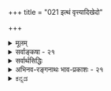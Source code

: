 +++
title = "021 इत्थं वृत्त्यादिखेदो"

+++
<details><summary>मूलम्</summary>

इत्थं वृत्त्यादिखेदो न भवति न च नः कल्पनागौरवं स्याद्वस्त्रे दीर्घैकतन्तुभ्रमणविरचिते वस्त्रधीर्नापि बाध्या ।  
देशाधिक्यं समेतेष्वणुषु न हि ततः स्थूलधीबाधशङ्का संसर्गादेर्विशेषादवयविपरिषद्राशिवन्यादिवादः ॥ २१ ॥
</details>

<details><summary>सर्वाङ्कषा - २१</summary>

[[1]]

अवयवातिरिक्तावयव्यनङ्गीकारे लाघवातिशयं प्रदर्शयतिइत्थमित्यादिना । इत्थं - एवं अतिरिक्ता - वयव्यनङ्गीकारात्, वृत्त्यादिखेदः - बौद्धैरभिहितः वृत्तिविकल्पप्रयुक्तः क्लेशः न भवति एतत्सिद्धान्ते । बौद्धाः खलु सङ्घातवादिनः । परमाणुसङ्घात एव अवयवीत्युच्यते, यथा वृक्षसङ्घातो वनमित्युच्यते । अतिरिक्तावयविवादम् एवं दूषयन्ति - कपालद्वयजन्यः घटः अतिरिक्त इति खलूच्यते । स घटः कपालद्वये प्रत्येकं वर्तते, उत मिलितयोरेव ? प्रथमकल्पे, प्रत्येकं कार्त्स्न्येन वर्तते, उत एकदेशतः ? कार्त्स्न्येन वर्तते इति पक्षे, एककपालेऽपि घटप्रतीतिः स्यात्, कार्त्स्न्येन वर्तमानत्वात् । प्रत्येकं एकदेशत एव वर्तते, अतः प्रत्येकं न घटप्रतीतिरिति चेत्, तर्हि घटरूपोऽवयव्यपि पुनः सावयवः स्यात् । अवयवैर्जातोऽवयवी अखण्ड एक इति खलु भवत्सिद्धान्तः । प्रत्येकं न वर्तते, किन्तु कपालयोर्मिलितयोरेव वर्तत इति द्वितीयकल्पोऽपि न युक्तः; प्रत्येकमसत्त्वे, मिलितयोरपि सत्त्वस्यासंभवात् । अतः अतिरिक्तावयव्यङ्गीकारे वृत्तिविकल्पो दुर्वारः इति । अयमाक्षेपः सिद्धान्ते न लगति ॥ 

‘वृत्त्यादि' इत्यादिपदेन उत्पत्तेः परिग्रहः । सहस्रतन्तुकपटोत्पत्तिस्थले, आरंभे द्वित्रतन्तूनां संयोगे जाते तदनुगुणः अल्पः पट उत्पद्यते, न वा? यदि उत्पद्यते, तदा तदनन्तरं अल्पपटतन्तुसंयोग एव महापट प्रति कारणं वक्तव्यम्, न तु तन्तुद्वयसंयोगः । उत्तरतन्तुसंयोगकाले पूर्वस्य अल्पपटस्य नाशात् तन्तुद्वयसंयोग एव तदानीं भवतीति यदि, तर्हि प्रतितन्तुसंयोगं नूतनाल्पपटोत्पत्तिः, पूर्वतनाल्पपटनाशः पटान्तरोत्पत्तिश्चेति कल्पनीयं स्यात् । तथा च गौरवमनन्तम् । यदि नोत्पद्यते इति द्वितीयः कल्पः, तदा असमवायिकारणे 



[[46]]


तन्तुद्वयसंयोगे जातेऽपि पटः कुतो नोत्पद्यत इत्यत्र हेतुर्वक्तव्यः । न चान्तिमतन्तुसंयोगे जाते, तदैवावयवपूर्त्या पटः उत्पद्यते, न तु पूर्वमिति वाच्यम्; एवं तर्हि अन्तिमतन्तुसंयोगात्पूर्वं परिदृश्यमानस्य नाम किम्? 'पट' इत्येव किल सर्वे वदन्ति, न तु 'तन्तव इमे' इति । अतः द्वितीयोऽपि न साधीयान् ॥ 

एवं संबन्धानुपपत्तिरपि । अवयवावयविनोरत्यन्तं भेदे हि तयोः संबन्धः कः ? न तावत्संयोगः; अपसिद्धान्तात्, अदर्शनाच्च । नापि समवायः, असिद्धेः, 'द्रव्ययोस्संयोगः', इति नियमभङ्गश्च । अवयवावयविभावरहितयोर्द्रव्ययोरेव संयोग इति कल्पने च गौरवम् । अतस्तयोर्भेद संबन्धो दुरुपपादः । असंबन्धे द्वयं प्रत्येकमुपलभ्येत । 'अवयवी' इति मतुबर्थप्रत्ययोऽपि न स्यात्, तस्य संबन्धार्थकत्वात् । एवञ्च वृत्त्यादिक्केशः अतिरिक्तावयविवादे दुष्परिहरः । अत एव **नः** = अस्माकं अतिरिक्तावयव्यनङ्गीकारात् कल्पनागौरवं **च** = पूर्वोक्तरीत्या कल्पनाप्रयुक्तगौरवमपि न भवति ॥ 

अपि च, **दीर्घेकतन्तुभ्रमणविरचिते** = दीर्घस्य एकस्यैव तन्तोः भ्रमणेन पुनः पुनः परिवर्तनेन विरचिते वस्त्रे **वस्त्रधीः** = 'इदं वस्त्रम्' इत्यनुभवोऽपि न **बाध्या** = बाधार्हा न भवति । एकस्यापि तन्तोः पटरूपेण परिणामात् न बाधः । अतिरिक्तावयविवादे तु तन्तुद्वयसंयोगरूपासमवायिकारणाभावात् न पटोत्पत्तिसंभव इति पटबुद्धिः बाधिता भवेत् । ननु सिद्धान्ते वा कथमत्र निर्वाह : ? अतिरिक्तावयव्यभावेऽपि विलक्षणसंयोगविशिष्टानामवयवानां पटपदार्थत्वेन, प्रकृते अवयवद्वयसंयोगाभावात् । न चैकस्यैव तन्तोः परिवर्तनदशायां तादृशविलक्षणसंयोगजननात् नानुपपत्तिरिति वाच्यम्, अस्य समाधानस्य नैयायिकमतेऽप्यनपायादिति चेत्,; सत्यम् । एतादृशदूषणानामुक्तिदूषणमात्ररूपत्वेन न वस्तुनिष्ठत्वमिति, शिष्यबुद्धिवैशद्यार्थत्वं ज्ञेयम् ॥ 

ननु अवयवापेक्षया अवयवी महान् भवेदेव, अवयवास्तु तदपेक्षया अल्पा एव । महत्त्वं नामाधिकदेशव्याप्तिः । अतश्च महत्त्वाश्रयोऽवयवी अल्पत्वाश्रयावयवेभ्यो भिन्न एव स्यात् । एवञ्च परिमाणाधिक्ये उभयोः कथमभेदः ? इत्यत्राह - देशेत्यादि । अवयवानां प्रत्येकमल्पत्वेऽपि **समेतेषु** = एकत्र संहतेषु अणुषु **देशाधिक्यम्** = परिमाणाधिक्यकार्यम् अधिकदेशव्याप्तिरूपं युज्यत एव । अल्पो नाम न्यूनदेशं व्याप्य वर्तमानः । महान् नाम तदपेक्षया अधिकं देशं व्याप्य वर्तमानः । तच्चावयविनि अवयवसमुदायरूपे सत्यपि समुदायेनाधिकदेशव्याप्त्या राश्यादाविव युज्यत एव । **ततः** = तत एवावयविनि स्थूलधीबाधशङ्का न **हि** = अवयविनि महत्परिमाणवत्त्वबुद्धेः बाधशङ्का न भवत्येव, अल्पो धान्यराशिः, महान् धान्यराशिरितिवत् । 

> ननु यद्यवयवसमुदाय एवावयवी,  
तदा तन्तुराशिष्व् अपि पटबुद्धिः स्यात् ।  
मृत्पिण्डेऽपि अवयवबहुत्व-सत्त्वात् घटबुद्धिः स्याद् 

इत्यत्राह - संसर्गादेरित्यादि ।  

1.  

[[47]]


यथाकथञ्चित्  
तन्तुसंयोगः न पटव्यवहारहेतुः,  
किन्तु पटोत्पत्तिहेतुभूतः विलक्षणः तन्तुसंयोग एव ।  
तन्तुराशिषु परस्परं तन्तूनां संयोगे सत्यपि न हि पटः 
उत्पद्यते,  
किन्तु ओतप्रोततया विलक्षणतन्तुसंयोगे सत्येव ।  
इदं तु वैशेषिकानामपि समानम् ।  
स एव विलक्षणस्संयोगः पटव्यवहारहेतुः ।  
केवलतन्त्वपेक्षया विलक्षणसंयोगादिविशिष्टाः तन्तवः = अवस्थाविशेषमापन्नाः तन्तव एव  
पट इत्युच्यन्ते ।  
अतः **संसर्गादेः विशेषात्** = वैशेषिकमते असमवायिकारणतया अभिमतात् विलक्षणात् अवयवसंयोगविशेषाद् एव  
**अवयविपरिषद्राशिवन्यादिवादः** = दृष्टान्तदान्तिकयोस्समुच्चित्य कथनम् । अवयवी दार्ष्टन्तिकः, इतरे दृष्टान्ताः । **परिषत्** = सभा, राशिः, **वन्या** = वनसमूहः, आदिपदेन मालादि-ग्रहणम् ।  
एषु अतिरिक्तः अवयवी तैर् अपि नाङ्गीक्रियते ।  
संयोगविशेषविशिष्टानि कुसुमान्येव माला ।  
एवमेव घटपटादावपि कुतो न स्यात् । तथा च पूर्वं तादृशविलक्षणसंयोगस्याभावात्, कारकव्यापारेण तादृशविलक्षणसंयोगस्य जननात् न कारकव्यापारवैयर्थ्यम् । अत एवावस्थाभेदोऽपि । कारणावस्थायां हि तादृशविलक्षणसंयोगो न वर्तते; कार्यावस्थायां तु कारकव्यापारैर्जायते । अतः कारणसमुदायमात्रं न कार्यम्, किन्तु संयोगरूपावस्थाविशेषविशिष्टानि उपादानकारणानि कार्यं भवति । अत एव तादृशसंयोगविशिष्टत्वेन कार्यस्यापूर्वत्वमप्युपपद्यते । एतावतैवोपपत्तौ अवयवातिरिक्तोऽवयवी नास्त्येव ॥ 

नन्वेवं सति सुभगाभिक्षुकन्यायावतारः । विलक्षणावयवसंयोगानां पूर्वमसत्त्वात् असत्कार्यवादः कथं खण्ड्यते? अवस्थानां पूर्वमसत्त्वेऽपि तदाश्रयस्य द्रव्यस्य सत्त्वात् सत्कार्यवाद एवेत्युत्तरं तु 'आम्रान् पृष्टः कोविदारानाचष्टे', इतिवत्संवृत्तम् । द्रव्यमादाय यदि सत्कार्यवादः, तर्ह्यवस्थामादायासत्कार्यवादोऽप्यभ्युपेय एवेति चेत्, अवस्थाया नियमेन द्रव्याश्रितत्वात् द्रव्यस्यैव प्राधान्यात् सत्कार्यवाद एव । अवस्थाविशिष्टरूपेण द्रव्यमसदेवेति चेत्, सत्यम् । अत एवोक्तमसकृत्, न वयं सांख्यसंमतसत्कार्यवादिनः, नापि वैशेषिकसंमतासत्कार्यवादिनः, किन्तु मध्यस्थपरिणामवादिन इति ॥ २१ ॥
</details>

<details><summary>सर्वार्थसिद्धिः</summary>

परपक्षे प्रसञ्जितानां दोषाणामभावात् स्वपक्षस्य सम्यक्त्वमाह - इत्थमिति ॥ इत्थम् - अवस्थाभेदमात्रेण निर्वाहे अविभागेनावयवी वर्तते तदैकावयवदर्शनेऽप्यवयव्युपलभ्येत, जातिरिव प्रत्याधारम् । अथ विभज्य, अवयवातिरिक्तांशभेदेनानवस्थापातः । बलवत्प्रमाणोपनीतेऽर्थे संप्रतिपन्नवद्वृत्त्यनुपपत्तिर्विलीयत इति चेन्न; प्रमाणबलस्यात्र निरस्तत्वात् । आदिशब्देनोत्पत्तिनाशानुपपत्तिस्संगृह्यते । तथाहि - पृथुतरपटनिर्माणप्रक्रमे द्वितन्तुकादिपटपङ्क्तिरुत्पद्यते न वा? न चेत्, बुद्धिशब्दान्तरादिरवस्थाभेदादेवेति सिद्धं स्यात् । उत्पद्यते चेत् त्रितन्तुकाद्यारम्भदशायां पूर्वपूर्वं तिष्ठति न वा? पूर्वत्र तदनारम्भः, आरब्धकार्यैस्तदानीमवयव्यन्तरानारम्भात् । न च द्वितन्तुकादिस्तन्त्वन्तरसहितस्त्रितन्तुकाद्यारम्भक इति युक्तम् । इह तन्तुषु पट इत्यादिस्वाभिमतव्यवहारविरोधात् ।  
पूर्वसिद्धपटैस्सार्धं तन्तुभिः पटसंभवे । पटपङ्क्तिस्समीक्ष्येत क्रमादाधिक्यशालिनी ॥  
प्राक्सिद्धानां पटादीनामुत्तरोत्तरजन्मनि । अहेतुको विनाशश्च स्थिरपक्षे न युज्यते ॥  
न चेदुपलम्भविरुद्धनाशसन्ततिकल्पनाप्रसङ्गः । एवमेकद्वित्र्यादितन्त्वपकर्षणादशायामपि खण्डपरम्परोत्पत्तिनाशपरम्पराकॢप्तिः क्लिष्टतरा । लाघवशालिनि सङ्घातमात्रपक्षे राशिन्यायान्नासौ दोषः । ननु गौरवभयादवयविपरिहारे सौगतवत्स्वरूपविशेषमालम्ब्य तन्त्वादीनां संयोगोऽपि त्यज्यतामित्यत्राह - न चेति । अत्र हि परैरप्यसमवायिकारणतयाऽभिमता दृष्टा च संयुक्तावस्था स्वीकृतेति नास्माकमिह काचित्कल्पना । कुतस्तद्गौरवं संभवेदिति भावः । स्वलक्षणसमुदायवादिनाऽपि नैरन्तर्यरूपोऽतिशयः कश्चिदिष्यते; अन्यथा दूरस्थवदेकताभ्रान्तिः पुञ्जबुद्धिर्वा न स्यात् । त्वमपि विभूनामणूनां च नित्यानामपि हेतुभेदैरवस्थान्तरापत्तिमङ्गीकरोषि ; सर्वद्रव्यस्वरूपनित्यत्वं तदवस्थाभेदं च वदतामपि तथा किं न स्यात्? संयुक्तावस्थाऽपि हि परिणामः । कथं तर्हि नित्यानित्यविभागः? इत्थम् - द्रव्यतदवस्थयोस्तथाभावादेव, द्रव्यविवक्षायां त्ववस्थाविशिष्टवेषेणानित्यत्वव्यवहार इति । ननु तन्तव एव व्यतिषङ्गविशेषविशिष्टाः पट इति भवतां राद्धान्तः "पटवच्चेति सूत्रे दर्शितः । तथा सति दीर्घैकतन्तुपरिवर्तनविशेषनिष्पादितेऽवयविनि कथं पटबुद्धिः स्यात्? अनेकतन्तुसङ्घातासिद्धेरित्यत्राह - वस्त्र इति । नहि वयं तन्तुगतमेकत्वं द्वित्वबहुत्वादिकं वा पटधीनिबन्धनं नियच्छामः; यथादृष्टि सर्वसंभवात् । त्वं तु स्वपक्षदोषमस्मत्पक्षस्थं मन्यसे । प्रदर्शितं हि पत्रे ताटङ्कनिष्पत्तावेकस्यावयवस्यानारम्भकत्वम् ; अतस्तवैव तत्र पटधीबाधः । एकस्यारम्भकत्वेऽतिप्रसङ्गोऽपि तवैव । स्यादेतत्, अवयविनमनभ्युपगच्छतामन्ततः पर्वतादयोऽपि परमाणव एव संहताः स्युः । ते न प्रत्यक्षाः ; अतः "सर्वाग्रहणमवयव्यसिद्धेरित्यक्षपादोक्तमनतिक्रमणीयं स्यात्, स्थूलद्रव्याभावे चाणुसंहतौ स्थूलत्वाध्यासोऽपि न सिध्येदिति ; तत्राह - देशाधिक्यमिति । अयं भावः - स्थूलधीरित्यवयविधीर्वा? परिणामविशेषधीर्वा? प्रत्यक्षयोग्यत्वधीर्वा? प्रत्येकदेशादधिकदेशत्वधीर्वा? नाद्यः, तदभावप्रसक्तेरिष्टप्रसङ्गात् । न द्वितीयः, संहतैरेवावयविवत्परिणामान्तरस्य सृष्ट्युपपत्तेः । अणुष्वेव कथं विरुद्धं स्थूलत्वं स्यादिति चेदेकत्वाद्याश्रयेष्वेव कथं द्वित्वादिकमिच्छसि? अपेक्षाबुद्धिसंगृहीतान्यानुबन्धसामर्थ्यादिति चेद्बुद्ध्यनपेक्षसंभेदसामर्थ्यादेव परिमाणान्तरमपि पश्यन्तु भवन्तः । न तृतीयः, एकैकस्याप्रत्यक्षत्वेऽपि समुदायवशाद्दृश्यत्वोपपत्तेः । यथैकैकस्य दवीयसः केशहिमादेरदर्शनेऽपि संहतानां दृश्यत्वम्; एकैकस्याप्यासत्तौ दर्शनाद्योग्यत्वमस्तीति चेदणूनामपि त्रसरेणुमात्ररूपाणां सामग्रीसंभवे तथैव स्यात् । न चतुर्थः, माषादिराशिषु सहतिभेदैर्देशतारतम्यदृष्टेः । ननु तत्तत्परिमाणावयविद्रव्याभावे तत्प्रयुक्तदेशन्यूनाधिकत्वं दुर्निरूपं स्यात् । मैवम् ; न ह्यवयविनिरूपणेनैव देशाधिक्यादिनिरूपणम्, सुरभित्वगन्धत्वादेरिव संबन्धिन्यूनाधिकभावेनापि तदुपपत्तेः । द्रव्येषु नैवमिति चेत् न, द्व्यणुकोत्पत्तेः पूर्वक्षणे संयुक्ताणुद्वयस्य प्रत्येकदेशादधिकदेशत्वावश्यंभावात् । अन्यथा सर्वपरमाणूनां समानदेशत्वे प्रागुक्तदोषप्रसङ्गात् । द्व्यणुकान्तरपरिच्छिन्नस्स देश इति चेन्न ; सहवृत्त्ययोगात्, अन्यथा परिच्छेदासिद्धेः । समवायिनस्संयोगिनो वा देशस्याभावे कथं तत्र देशाधिक्यमिति चेन्न ; आकाशाद्यंशभेदेन तदुपपत्तेः । कथं निरवयवस्यांशभेद इति चेदात्मानं पृच्छ । कर्णशष्कुल्याद्युपाधिपरिच्छित्त्या नभसि नानाश्रोत्राणि कल्पयसि । भेर्यादिशव्देषु श्रूयमाणे तरङ्गवृत्त्या तत्तदनन्तरदेशेषु शब्दोत्पत्तिं साधयसि । वेणुरन्ध्रादिविशेषभागाश्च प्रसिद्धाः । आकाशादेरप्रत्यक्षत्वात्तदंशतारतम्यं दुर्ग्रहमिति चेन्न ; प्रत्यक्षाकाशवादिनं प्रति हेत्वसिद्धेः । त्वयाऽपि मापादवयविनो महीधरस्याधिकदेशत्वं गृह्यते । आलोकमण्डलांशभेदैस्तत्र देशाधिक्यमिति चेन्न ; आलोकस्यापि नभसि न्यूनाधिकदेशवृत्तित्वदृष्टेः । परिमाणाधिक्यमात्रमेव पर्वतादिषु गृह्यत इति चेदगृह्यमाणमपि देशाधिक्यं तत्रास्ति न वा? अस्ति चेत्सङ्घातेऽपि कश्चोद्यावकाशः? न चेत्तत्तद्देशेषु चक्षुःप्रसरादिनिरोधकत्वं न स्यात् । अन्यथाऽल्पदेशवर्तिनः सर्वत्र निरोधकत्वप्रसङ्गात् । अतः परस्परानाक्रान्तदेशावष्टम्भेन संहन्यमानेषु त्रसरेणुषु सुग्रहमेव देशाधिक्यम्, देशस्त्वालोकाकाशादिर्यः कश्चिद्यथायोग्यमस्तु । अत एव प्रधानाभावादणुषु स्थौल्यारोपोऽपि न स्यादिति चोद्यमपि निस्तीर्णम् । तथाऽपि यदि संसृष्टास्तन्तव एव पटस्ततस्तन्तुराशिमात्रेऽपि पटधीः स्यादित्यत्राह - संसर्गादेरिति । न हि त्वयाऽपि तन्तुसंसर्गमात्रं पटस्यासमवायिकारणमिष्यते ; तथा सति कुविन्दादिव्यापारनैरपेक्ष्यप्रसङ्गात् । अतो यादृशात्संसर्गविशेपादवयवी तवोत्पद्यते तादृशसंसर्गविशिष्टास्तन्तवः पट इति क्वातिप्रसङ्गः? आदिशब्देन संसर्गिद्रव्याणि देशकालौ च गृह्यन्ते । द्वितीयेन त्वादिशब्देन यूथपङ्क्तिमण्डलसेनाव्यूहपूर्णचतुरश्रादिसंग्रहः । परिषदाद्युपादानं दृष्टान्तार्थम् । मत्वर्थीयमपि शूरवती सेनेतिवत् प्रत्येकसमुदायभेदविवक्षया स्यादिति ।  
भिन्नानामेव संश्लेषे संघातैक्यानुसारतः । संयुक्तौ द्वाविति प्रख्या राशिद्वित्वनयाद्भवेत् ॥  
महत्त्वैकत्वयुक्तत्वप्रभृतेरपि राशिवत् । संयुक्तद्रव्यनिष्ठत्वान्न संयोगं प्रसञ्जनम् ॥  
घनत्वश्यामतादीनां वनैकाधिकरण्यतः । न स्याद्वृक्षबहुत्वादेर्घनत्वाद्यैर्विशेषणम् ॥  
तन्तवः सितरक्ताद्याः पटचित्रानुयायिनः । अवयव्यनपेक्षत्वं चूर्णसंहतिचित्रवत् ॥  
रूपादीनामचित्रेऽपि वदन् वैषम्यदर्शनम् । अपह्नुवीत वैयात्यात्खपुष्पादेरदर्शनम् ॥  
या चासौ धारणाकृष्ट्योरुपपत्तिरसूत्र्यत । तादृग्भूतावयव्यर्थे संघाते सा भविष्यति ॥  
गाढावयवसंश्लेषरहितेऽवयविन्यपि । धारणाकर्षणे न स्तस्तथा चाभ्युपगच्छसि ॥  
धारणाकर्षणे चात्र धृताकृष्टानुबन्धतः । दृढावयवसंश्लेषसहितेऽवयविन्यपि ॥  
अंशान्तरेषु तेऽस्माकं सिद्धे जतुगृहीतवत् । तृणोपलादिजतुसंगृहीतं यदुदाहृतम् ॥  
तत्राप्यवयवी नेष्टः कश्चिज्जतुतृणादिषु । पाशाद्यैरपि पश्वादेर्धारणाकर्षणे क्षमे ॥  
किं तत्र पशुपाशादिष्ववयव्यभ्युपेयते । संग्रहप्रभवं चात्र धारणाद्यनुभाष्य तु ॥  
पक्षिलस्तन्मतस्थो वा नोत्तरं सम्यगब्रवीत् । आरब्धकार्यैरारम्भो मिथस्सप्रतिघत्वतः ॥  
न्यायवार्तिकटीकादौ क्षिप्तस्संमतिरत्र नः । प्रत्यक्षातीन्द्रियोपात्ते प्रत्यक्षत्वं च दुर्भणम् ॥  
चाक्षुषाचाक्षुषद्रव्यसंयोगे चाक्षुषत्ववत् । मुधा चोदाहृतं कैश्चिद्धिमवत्परमाणुकम् ॥  
टीकाकारस्तु तत्राह सूक्ष्मद्रव्योपलक्षणम् । विशेषानुपलम्भेऽपि राश्येकत्वमतिर्यथा ॥  
वृक्षादिष्वपि तद्वत्साद्यथादृष्टि व्यवस्थितेः । एकदेशे समस्ते च वृक्षलक्षणसंभवे ॥  
वृक्षधीरुपपद्येत संग्रहाच्चापृथङ्मतिः । "सर्वाग्रहणमवयव्यसिद्धेरिति सूत्रयन्" ॥  
प्रत्यक्षव्यतिरिक्तान्तकॢप्तिदौस्थ्यपराहतः । "सेनावनवदित्यादावप्रत्यक्षाणुसूत्रणम्" ॥  
त्रसरेण्ववधिस्थाणुस्थापकेषु न शोभते ॥२१॥
</details>


<details><summary>अभिनव-रङ्गनाथः भाव-प्रकाशः - २१</summary>

\*एवमित्यादि - यथाऽऽह किरणावल्यामुदयनः - 'कथं ताह चरमादितन्त्वकर्षणेऽल्पतरतमादिपटोपलम्भ इति चेत्; प्रतिबन्धकविगमेऽवस्थितसंयोगेभ्यः खण्डपटोत्पत्तेः आद्यादितन्त्वपकर्षणे त्वयाऽप्येषैव रीतिरनुसर्तव्या । अन्यथा द्वितन्तुकादिपटपर्यन्तसमस्तकार्यविनाशे खण्डपटानुत्पत्तौ च तन्त्वतिरिक्तं न किञ्चिदुपलभ्येतेति । \*परैरिति - तदुक्तं न्यायवार्तिके - 'त एव तन्तवस्संस्थानविशेषावस्थिताः पटाख्यां लभन्ते इत्यारभ्य 'अस्माकं तु संस्थानविशेषस्संयोग' इति । \*त्वमपीति -  
उपयन्नपयन् धर्मो विकरोति हि धर्मिणम् ।  
इति परिभाषायाः अप्रामाणिकत्वं व्यवस्थापयितेति भावः ।  
\*संयुक्ताऽवस्थाऽपि हीत्यादि - एतेन 'अवस्थानिबन्धनैव कार्यतेति' 'न हि तन्तव आत्मानं कुर्वन्ति' इत्यादि वार्तिकोक्तदूषणमपास्तम् ॥  
\*सर्वाग्रहणमवयव्यसिद्धेः (२-१-३४) इति - 'सर्वेषामर्थानामग्रहणं प्रसज्येत; यद्यवयव्यर्थान्तरभूतोऽवयवेभ्यो नास्ति इति' न्यायवार्तिकम् । स्थूलत्वं नानावयवानां विलक्षणस्संयोगः इति न दोष - इति भावः । \*सामग्रीसम्भवे इति - जालसूर्यमरीचिसंयोगादिकारणसमवधाने इत्यर्थः । 'अभेद्यः परमाणुः । भिद्यते त्रुटिः' इत्यादि वार्तिके द्रव्यत्वे सति बाह्यकरणप्रत्यक्षत्वेन त्रसरेणोर्भेदनसाधनमयुक्तम्; सिद्धान्ते काले व्यभिचारात् अप्रयोजकत्वाच्च । त्रटेर्भेदनं न प्रत्यक्षम् ! अ एव तात्पर्यटीकायां 'अङ्गुल्यग्राभ्यां मृद्यमानस्यास्यादर्शनं सूक्ष्मतयाऽप्युपपद्यते' इत्युक्तिस्सङ्गच्छते इति भावः ।  
\*प्रधानाभावादिति - मुख्याभावादित्यर्थः ।  
\*धारणेत्यादि - 'धारणाकर्षणोपपत्तेश्च' (न्या.सू२-१-३५) इति सूत्रमित्थं व्याचख्यावुद्योतकरः - 'अवयव्यर्थान्तरभूतः इति चार्थः । किमिदं धारणं नाम? एकदेशग्रहणसाहचर्ये सत्यवयविनो देशान्तरप्राप्तिप्रतिषेधो धारणम् । यदाऽवयविन एकदेशं गृह्णाति तदैकदेशग्रहणेन सहावयविनमपि गृह्णाति । तेन च ग्रहणेन यदवयविनो देशान्तरप्राप्तिनिराकरणं तद्धारणम् । अकर्षणं नाम एकदेशग्रहणसाहचर्येण यदवयवविनो देशान्तरप्रापणं पूर्ववत् । कुत एतत्? लोकतः । लोकः खलु धारणाकर्षणे एवं प्रयुङ्क्ते इति । ते एते घारणाकर्षणे अवयविनं साधयतः । कथमिति! निरवयवे चावयवे चादर्शनात्' इति । अत्र तात्पर्यटीका - 'ते एते धारणाकर्षणे गोघटादिकमुपलभ्यमानमवयविनं साधयतः । कुतः? निरवयवे विज्ञानाकाशादौ अवयवे च परमाणौ चादर्शनात् । इदमेवं प्रयोगमारोहति - योऽयं दृश्यमानो गोघटादिरवयविपरमाणुसमूहभावेन विवादाध्यासितः नासाववयवी धारणा-कर्षणानुपपत्तिप्रसङ्गात्' इत्यादि । \*धृताकृष्टानुबन्धत इत्यादि - यदाऽवयविन एकदेशं गृह्णाति तदैकदेशग्रहणेन सहावयविनमपि गृह्णाति 'इत्याद्युदाहृतन्या वार्तिके अवयवावयविभावसंबन्धसत्त्वादेवावयवग्रहाणेनावयविधारणादीति स्फुटम् । एवं सत्यवयविनोऽतिरिक्तस्यानङ्गीकारेऽप्येकदेशग्रहणे सत्यंशान्तराणां तेन गाढसंश्लेषेण धारणादिकमुपपद्यत इति धारणाकर्षणानुपपत्तिप्रसङ्गविरहेण गोघटादिरुपलभ्यमानो गाढसंश्लिष्टावयवसमुदाय एव नातिरिक्तोऽयवीति भावः । \*संग्रहप्रभवमित्यादि - यथाऽऽह न्यायभाष्ये पक्षिलः - 'संग्रहकारिते वै धारणाकर्षणे! संग्रहो नाम संयोगसहचरितं गुणान्तरं स्नेहद्रवत्वकारितमपां संयोगादामे कुम्भेऽग्निसंयसोत्पक्वे । यदि त्ववयवि(व)कारितेऽभविष्यतां पांसुराशिप्रभृतिष्वप्यज्ञास्येताम् । द्रव्यान्तरानुत्पत्तौ च तृणोपलकाष्ठादिषु जतुसंगृहीतेष्वपि नाभविष्यताम्' इति । उद्योतकरश्च तन्मतस्थो न्यायवार्तिकेऽपि - 'यानि तृणोपलकाष्ठानि जतुसंगृहीतान्याकृष्यन्ते धार्यन्ते चेत्यवयविन एवैते । यदि च निरवयवे चावयवे च धारणाकर्षणे स्याताम्; स्याद्विरोधः । यदिदमुच्यते संग्रहकारिते इति; न; विशेषहेत्वभावात् । संग्रहकारिते धारणाकर्षणे नावयविकारिते इति नच भवता विशेषहेतुरपदिश्यते इति पांसुराशिप्रभृतिषु च कस्मात्संग्रहो नास्तीति वाच्यम् । य एवात्र संग्रहाभावे भवतो हेतुः स एवावयविनो विद्यमानस्य धारणाकर्षणयोरभावे इति । कः पुनरसौ? उक्तोऽसावेकदेशगृहीतस्य तत्सहचरितस्य संबन्धविशेष इति । स च पांसुराशिप्रभृतिषु नास्ति; तस्मान्न तत्र धारणाकर्षणे इति' इति । अत्र यानि तृणोपलेत्यादिवार्तिकोक्तिः तृणापेलेत्यादिश्लोकेन प्रतिक्षिप्ता । \*सम्यगिति -अतिरिक्तावयव्यङ्गीकारे गौरवेण इदं घटशरावादिकं पूर्वाह्णे मृत्ति-कैवासीदित्यादिप्रतीतिविरोधेनातिरिक्तावयविसाधकप्रमाणान्तरविरहेण च सिद्धान्ते लाघवादेर्विनिगमकत्वेन 'विशेषहेत्वभावात्' इति न्यायवार्तिकोक्तमुत्तरं तु न सम्यगिति भावः । न्यायवार्तिके चोद्योतकरेण 'नान्योऽवयव्यवयवेभ्योऽप्रत्यक्षत्वप्रसङ्गात् -प्रत्यक्षाप्रत्यक्षवृत्तिरवयव्यप्रत्यक्षस्स्यात् यद्यवयव्यर्थान्तरं स्यात्; यथा गर्भमातृसंयोगः प्रत्यक्षाप्रत्यक्षवृत्तिर्न प्रत्यक्षः; प्रत्यक्षस्त्ववयवी; तस्मान्नासौ तेभ्योऽर्थान्तरं इति प्राचां दूषण-मनूद्य प्रत्यक्षत्वादेव नार्थान्तरमिति विरुद्धो हेतुः । गर्भमातृसंयोगश्चाप्रत्यक्ष इति किमयं प्रत्यक्षाप्रत्यक्षाभ्यामारम्भादप्रत्यक्षः उत प्रत्यक्षाप्रत्यक्षवृत्तित्वादप्रत्यक्षः? यद्याद्यः हिमवत्परमाणुकमप्रत्यक्षं प्राप्नोति । तस्यह्येक एव प्रत्यक्षः एक एवाप्रत्यक्षः' इत्यादिना तत्परिहार उक्तः । तत्र प्राचीनोक्तदूषणपरिहरणमसंगतमिति बोधयन् प्राचीनोक्तदूषणमेव दृढीकरोति - \*प्रत्यक्षातीन्द्रियोपात्ते इत्यादिना । एतेन तात्पर्यटीकायां - परमाणुग्रहणं सूक्ष्मद्रव्योपलक्षणार्थम् । न पुनः परमाणोः द्व्यणुकादन्यत्रारम्भसंभवः । न च विवादाध्यासितः परमाणुः महद्द्रव्यमारभते परमाणुत्वात् द्व्यणुकारम्भकपरमाणुवत्; अमहत्त्वाच्च न हिमत्परमाणुकं प्रत्यक्षं स्यात्' इति वार्तिकयथाश्रुतार्थासांगत्यमुपपाद्य तस्माद्धिमवद्धिमबिन्दुम्यां संसर्गिभ्यां संयोगादवयवि द्रव्यमारभ्यते । महत्त्वं चास्यावयवमहत्त्वादुत्पद्यते । तथाच चाक्षुषत्वमस्य भवति । एवं तोयदविमुक्तोदबिन्दूदधिसंयोगात् द्रव्यान्तरोत्पत्तिः प्रतिपत्तव्या' इति वार्तिकपरिष्करणमपि मुधेति बोधितम्; तथा हि - हिमबिन्दौ अप्रत्यक्षत्वमभ्युपेत्य महत्त्वाङ्गीकारेऽपि तदारब्धे प्रत्यक्षातीन्द्रियोपात्तत्वविरहात् । अतीन्द्रियत्वस्येन्द्रियजन्यप्रत्यक्षायोग्यत्वरूपत्वात् । अतएवाप्रत्यक्षपदपरित्यागः । 'यादृशात्संसर्गविशेषादवयवी तवोत्पद्यते तादृशसंसर्गविशिष्टास्तन्तवः पट' इत्यनेन पूर्वमेव सर्वत्रावयवी निरस्त इति क्व द्रव्यान्तरकथा? अतश्चाक्षुषाचाक्षुषद्रव्यसंयोग उभयसंमतो यदि चाक्षुषोऽभविष्यत् तदा भवत उदाहरणमलप्स्यत; स च खपुष्पसोदर एवेति । \*कैश्चित् - न्यायवार्तिककृद्भिः । \*हिमवत्परमाणुकमिति -उदाहृततात्पर्यटीकापर्यालोचने हिमवान् परमाणुरस्येत्यादिव्युत्पत्त्या हिमवत्परमाणुकं द्व्यणुकमिति यथाश्रुतार्थः प्रतीयते ॥ २१ ॥
</details>


<details><summary>ಕನ್ನಡ</summary>

अवस्थाभेद मात्रवे हॊरतु अवयवक्किन्तलू अवयवि बेरॆयिल्ल, ऎम्ब ई सिद्दान्तद वैशिष्ट्यवन्नु हेळुत्तारॆ. इत्थं वृत्यादिखेदः नः न भवति-हीगॆ हेळुवुदरिन्द अवयविय इरुविकॆजडद्रव्य सर 


27 

मुन्तादवुगळल्लि बरुव केश नमगॆ बरुवुदिल्ल. कल्पनागौरवं च न भवति-कल्पनॆ माडबेकागुव प्रयुक्त गौरववू सह आगुवुदिल्ल. 

अवयवक्किन्तलू अवयवि अतिरिक्तवादरॆ आ अवयवि, अवयवळल्लि प्रतियॊन्दरल्लियू इरुवुदॆ, अथवा ऒट्टु अवयवगळ समुदाय दल्लिरुवुदॆ ? दॊदलनॆय पक्षदल्लि प्रतियॊन्दु दारदल्लि पूर्णपटवन्नु नावु नोडबेकागुत्तदॆ. प्रत्येक दारगळल्लि पट, पूर्णवागिरुवुदिल्ल, स्वल्प मात्र इरुत्तदॆ ऎन्दरॆ, पट ऒन्दु अखण्डवस्तुवल्ल ऎन्दागुत्तदॆ. 

ऎरडनय पक्षदल्लि. प्रत्येकदल्लि इल्लदिरुवुदु ऒट्टु समुदायदल्लि मात्र ऎल्लिन्द बरलु साध्य ? इत्यादि दोषगळागलि, इदर परिहारक्कागि विचित्र कल्पनॆगळागलि इल्लदिरुव प्रयुक्त सिद्धान्तदल्लि निरूपणॆय सौलभ्य विरुत्तदॆ. हागॆये-दीर्घ कतस्तुभ्रमणविरचिते वस्त्रधीः नासि बाध्या उद्दवाद ऒन्दे दारदिन्द तयाराद विचित्र बट्टॆयल्लि बट्टॆ ऎम्ब अनुभव बरलु तडॆयागुवुदिल्ल. अल्लि अवयवद्वयसंयोगादिगळिगॆ अवकाशविल्लदिरुवुदरिन्द, वैशेषिक मतदल्लि इदु साध्यविल्ल. 

दारगळिगिन्तलू बट्टॆ बेरॆयल्लवॆन्दादरॆ, हत्तिगिन्तलू दार बेरॆयल्ल. इत्यादि क्रमदिन्द परमाणुगळिगिन्तलू जगत्तिनल्लि बेरॆ यावुदू इल्लवॆन्नबेकागुत्तदॆ. परमाणुगळन्तु अतिसूक्ष्म, बट्टॆ मुन्तादवुगळु अतिस्तूल. इदॆल्ल हेगॆ सरिहोगुवुदु ? ऎम्ब शङ्कॆ यन्नु परिहरिसुत्तारॆ समेतेषु अणुवु देशाधिक्यं प्रत्येक सूक्ष्मवागिद्दरू ऒट्टुगूडिद अणुगळल्लि हॆच्चु जागवन्नु तुम्बिकॊळ्ळु वन्तह परिमाणद आधिक्य बरुत्तदॆ. ततः स्कूलधीबाधशङ्का न हि आ कारणदिन्द परमाणुगिन्तलू दॊड्डदु ऎम्ब अनुभवक्कॆ तडॆयागुत्तदॆ ऎम्ब शङ्कॆयु बरुवुदे इल्ल. 

इदक्कॆ दृष्टान्त संसर्गादेः विशेषात् अवयवि, परिषत् राशिवन्यादिवादः ऒन्दु रीति ऒट्टुगूडुवुदरिन्द अवयवक्किन्तलू अतिरिक्तवाद अवयवि, प्रत्येक मनुष्यनिगिन्तलू बेरॆयाद सभॆ, प्रत्येक धान्यक्किन्तलू अतिरिक्तवाद राशि, प्रत्येक मरक्किन्तलू बेरॆयाद वन 

 \- 

28 

इत्यादि व्यवहारगळॆल्लवू सरिहोगुत्तदॆ. सभॆ, राशि, वन मुन्ताद कडॆगळल्लि वैशेषिकरू सह अतिरिक्त पदार्थवन्नु ऒप्पुवुदिल्ल. आदरू हॆसरु व्यवहार मुन्ताद वैलक्षण्यवन्नु ऒप्पुत्तारॆ. अदे न्याय दार बट्टॆ मुन्तादवुगळल्लू समान. ॥21 ॥ 

</details>
